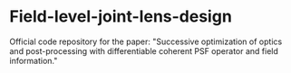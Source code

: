 # Field-level-joint-lens-design
Official code repository for the paper: "Successive optimization of optics and post-processing with differentiable coherent PSF operator and field information."

